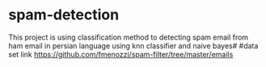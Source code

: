 # spam-detection
This project is using classification method to detecting spam email from ham email in persian language using knn classifier and naive bayes#
#data set link 
https://github.com/fmenozzi/spam-filter/tree/master/emails
